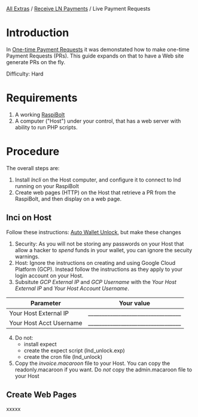 [All Extras](README.md) / [Receive LN Payments](README.md#receive-ln-payments) / Live Payment Requests

# Introduction #
In [One-time Payment Requests](RB_extra_04.mb) it was demonstated how to make one-time Payment Requests (PRs). This guide expands on that to have a Web site generate PRs on the fly.

Difficulty: Hard

# Requirements #
1. A working [RaspiBolt](https://github.com/Stadicus/guides/blob/master/raspibolt/README.md)
1. A computer ("Host") under your control, that has  a web server with ability to run PHP scripts.

# Procedure #
The overall steps are:
1. Install *lncli* on the Host computer, and configure it to connect to lnd running on your RaspiBolt
1. Create web pages (HTTP) on the Host that retrieve a PR from the RaspiBolt, and then display on a web page.

## lnci on Host ##
Follow these instructions: [Auto Wallet Unlock](RB_extra_01.md), but make these changes

1. Security: As you will not be storing any passwords on your Host that allow a hacker to *spend* funds in your wallet, you can ignore the secuity warnings. 
1. Host: Ignore the instructions on creating and using Google Cloud Platform (GCP). Instead follow the instructions as they apply to your login account on your Host. 
1. Subsitute *GCP External IP* and *GCP Username* with the *Your Host External IP* and *Your Host Account Username*.

|Parameter|Your value|
|--------------|---------------------|
|Your Host External IP|__________________________________|
|Your Host Acct Username|__________________________________|
4. Do not:
   * install expect
   * create the expect script (lnd_unlock.exp)
   * create the cron file (lnd_unlock)
5. Copy the *invoice.macaroon* file to your Host. You can copy the readonly.macaroon if you want. Do *not* copy the admin.macaroon file to your Host  
  

## Create Web Pages ##
xxxxx

